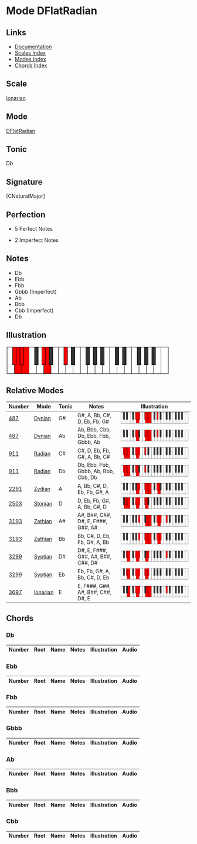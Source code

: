 # Mode DFlatRadian

## Links

- [Documentation](index.md)
- [Scales Index](Scales.md)
- [Modes Index](Modes.md)
- [Chords Index](Chords.md)

## Scale

[Ionarian](ScaleIonarian.md)

## Mode

[DFlatRadian](ModeDFlatRadian.md)

## Tonic

Db

## Signature

[CNaturalMajor]

## Perfection

 - 5 Perfect Notes

 - 2 Imperfect Notes

## Notes

- Db
- Ebb
- Fbb
- Gbbb (Imperfect)
- Ab
- Bbb
- Cbb (Imperfect)
- Db

## Illustration

![DFlatRadian](ModeDFlatRadian.png)

## Relative Modes

| Number | Mode | Tonic | Notes | Illustration |
|--------|------|-------|-------|--------------|
| [487](https://ianring.com/musictheory/scales/487) | [Dynian](ModeDynian.md) | G# | G#, A, Bb, C#, D, Eb, Fb, G# | ![GSharpDynian](ModeGSharpDynian.png) |
| [487](https://ianring.com/musictheory/scales/487) | [Dynian](ModeDynian.md) | Ab | Ab, Bbb, Cbb, Db, Ebb, Fbb, Gbbb, Ab | ![AFlatDynian](ModeAFlatDynian.png) |
| [911](https://ianring.com/musictheory/scales/911) | [Radian](ModeRadian.md) | C# | C#, D, Eb, Fb, G#, A, Bb, C# | ![CSharpRadian](ModeCSharpRadian.png) |
| [911](https://ianring.com/musictheory/scales/911) | [Radian](ModeRadian.md) | Db | Db, Ebb, Fbb, Gbbb, Ab, Bbb, Cbb, Db | ![DFlatRadian](ModeDFlatRadian.png) |
| [2291](https://ianring.com/musictheory/scales/2291) | [Zydian](ModeZydian.md) | A | A, Bb, C#, D, Eb, Fb, G#, A | ![ANaturalZydian](ModeANaturalZydian.png) |
| [2503](https://ianring.com/musictheory/scales/2503) | [Stonian](ModeStonian.md) | D | D, Eb, Fb, G#, A, Bb, C#, D | ![DNaturalStonian](ModeDNaturalStonian.png) |
| [3193](https://ianring.com/musictheory/scales/3193) | [Zathian](ModeZathian.md) | A# | A#, B##, C##, D#, E, F###, G##, A# | ![ASharpZathian](ModeASharpZathian.png) |
| [3193](https://ianring.com/musictheory/scales/3193) | [Zathian](ModeZathian.md) | Bb | Bb, C#, D, Eb, Fb, G#, A, Bb | ![BFlatZathian](ModeBFlatZathian.png) |
| [3299](https://ianring.com/musictheory/scales/3299) | [Syptian](ModeSyptian.md) | D# | D#, E, F###, G##, A#, B##, C##, D# | ![DSharpSyptian](ModeDSharpSyptian.png) |
| [3299](https://ianring.com/musictheory/scales/3299) | [Syptian](ModeSyptian.md) | Eb | Eb, Fb, G#, A, Bb, C#, D, Eb | ![EFlatSyptian](ModeEFlatSyptian.png) |
| [3697](https://ianring.com/musictheory/scales/3697) | [Ionarian](ModeIonarian.md) | E | E, F###, G##, A#, B##, C##, D#, E | ![ENaturalIonarian](ModeENaturalIonarian.png) |

## Chords

### Db

| Number | Root | Name | Notes | Illustration | Audio |
|--------|------|------|-------|--------------|-------|

### Ebb

| Number | Root | Name | Notes | Illustration | Audio |
|--------|------|------|-------|--------------|-------|

### Fbb

| Number | Root | Name | Notes | Illustration | Audio |
|--------|------|------|-------|--------------|-------|

### Gbbb

| Number | Root | Name | Notes | Illustration | Audio |
|--------|------|------|-------|--------------|-------|

### Ab

| Number | Root | Name | Notes | Illustration | Audio |
|--------|------|------|-------|--------------|-------|

### Bbb

| Number | Root | Name | Notes | Illustration | Audio |
|--------|------|------|-------|--------------|-------|

### Cbb

| Number | Root | Name | Notes | Illustration | Audio |
|--------|------|------|-------|--------------|-------|

